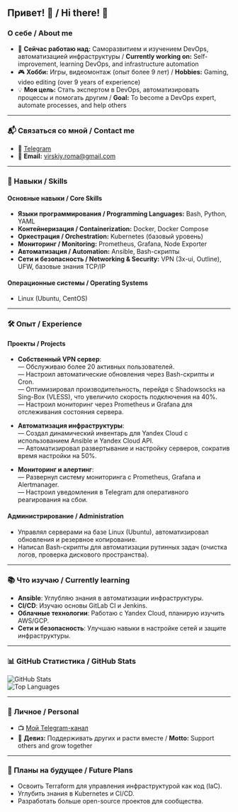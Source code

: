 ## Привет! 👋 / Hi there! 👋

### О себе / About me
- 🚀 **Сейчас работаю над:** Саморазвитием и изучением DevOps, автоматизацией инфраструктуры / **Currently working on:** Self-improvement, learning DevOps, and infrastructure automation  
- 🎮 **Хобби:** Игры, видеомонтаж (опыт более 9 лет) / **Hobbies:** Gaming, video editing (over 9 years of experience)  
- 💡 **Моя цель:** Стать экспертом в DevOps, автоматизировать процессы и помогать другим / **Goal:** To become a DevOps expert, automate processes, and help others  

---

### 📬 Связаться со мной / Contact me
- 📱 [Telegram](https://t.me/Chamomile211)  
- 📧 **Email:** virskiy.roma@gmail.com  

---

### 🔧 Навыки / Skills
#### **Основные навыки / Core Skills**
- **Языки программирования / Programming Languages:** Bash, Python, YAML  
- **Контейнеризация / Containerization:** Docker, Docker Compose  
- **Оркестрация / Orchestration:** Kubernetes (базовый уровень)  
- **Мониторинг / Monitoring:** Prometheus, Grafana, Node Exporter  
- **Автоматизация / Automation:** Ansible, Bash-скрипты  
- **Сети и безопасность / Networking & Security:** VPN (3x-ui, Outline), UFW, базовые знания TCP/IP  

#### **Операционные системы / Operating Systems**
- Linux (Ubuntu, CentOS)  

---

### 🛠️ Опыт / Experience
#### **Проекты / Projects**
- **Собственный VPN сервер**:  
  — Обслуживаю более 20 активных пользователей.  
  — Настроил автоматические обновления через Bash-скрипты и Cron.  
  — Оптимизировал производительность, перейдя с Shadowsocks на Sing-Box (VLESS), что увеличило скорость подключения на 40%.  
  — Настроил мониторинг через Prometheus и Grafana для отслеживания состояния сервера.  

- **Автоматизация инфраструктуры**:  
  — Создал динамический инвентарь для Yandex Cloud с использованием Ansible и Yandex Cloud API.  
  — Автоматизировал развертывание и настройку серверов, сократив время настройки на 50%.  

- **Мониторинг и алертинг**:  
  — Развернул систему мониторинга с Prometheus, Grafana и Alertmanager.  
  — Настроил уведомления в Telegram для оперативного реагирования на сбои.  

#### **Администрирование / Administration**
- Управлял серверами на базе Linux (Ubuntu), автоматизировал обновления и резервное копирование.  
- Написал Bash-скрипты для автоматизации рутинных задач (очистка логов, проверка дискового пространства).  

---

### 📚 Что изучаю / Currently learning
- **Ansible**: Углубляю знания в автоматизации инфраструктуры.  
- **CI/CD**: Изучаю основы GitLab CI и Jenkins.  
- **Облачные технологии**: Работаю с Yandex Cloud, планирую изучить AWS/GCP.  
- **Сети и безопасность**: Улучшаю навыки в настройке сетей и защите инфраструктуры.  

---

### 📊 GitHub Статистика / GitHub Stats
![GitHub Stats](https://github-readme-stats.vercel.app/api?username=MyNameRoman&show_icons=true&theme=tokyonight)  
![Top Languages](https://github-readme-stats.vercel.app/api/top-langs/?username=MyNameRoman&layout=compact&theme=tokyonight)

---

### 🎯 Личное / Personal
- 📺 [Мой Telegram-канал](https://t.me/MyNameProfursetka)  
- 🤝 **Девиз:** Поддерживать других и расти вместе / **Motto:** Support others and grow together  

---

### 🚀 Планы на будущее / Future Plans
- Освоить Terraform для управления инфраструктурой как код (IaC).  
- Углубить знания в Kubernetes и CI/CD.  
- Разработать больше open-source проектов для сообщества.  
